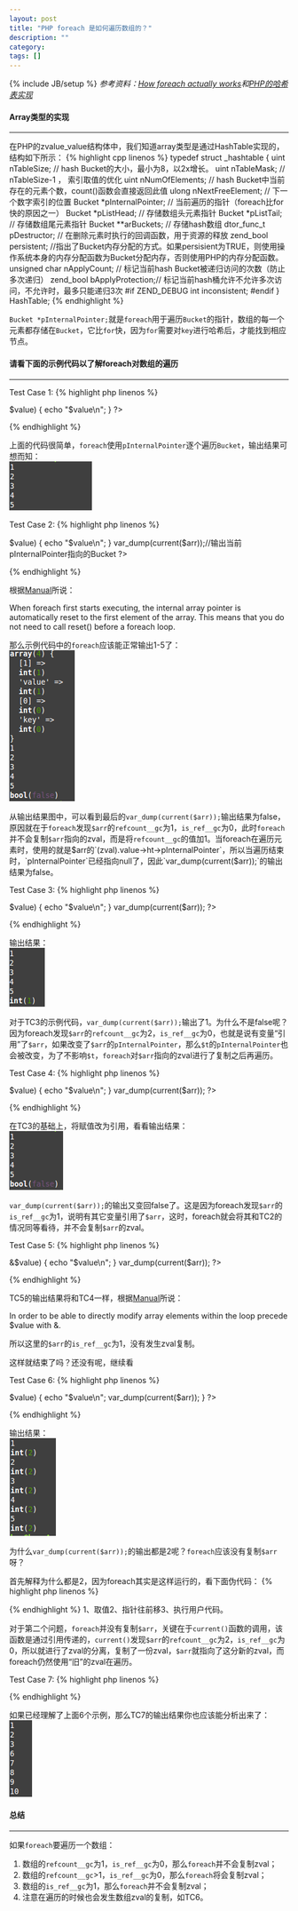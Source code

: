 ```yaml
---
layout: post
title: "PHP foreach 是如何遍历数组的？"
description: ""
category: 
tags: []
---
```

{% include JB/setup %}
*参考资料：[How foreach actually works](http://stackoverflow.com/questions/10057671/how-foreach-actually-works/14854568#14854568)和[PHP的哈希表实现](http://www.php-internals.com/book/?p=chapt03/03-01-02-hashtable-in-php)*

#### Array类型的实现
- - -
在PHP的zvalue_value结构体中，我们知道array类型是通过HashTable实现的，结构如下所示：
{% highlight cpp linenos %}
typedef struct _hashtable { 
    uint nTableSize;        // hash Bucket的大小，最小为8，以2x增长。
    uint nTableMask;        // nTableSize-1 ， 索引取值的优化
    uint nNumOfElements;    // hash Bucket中当前存在的元素个数，count()函数会直接返回此值 
    ulong nNextFreeElement; // 下一个数字索引的位置
    Bucket *pInternalPointer;   // 当前遍历的指针（foreach比for快的原因之一）
    Bucket *pListHead;          // 存储数组头元素指针
    Bucket *pListTail;          // 存储数组尾元素指针
    Bucket **arBuckets;         // 存储hash数组
    dtor_func_t pDestructor;    // 在删除元素时执行的回调函数，用于资源的释放
    zend_bool persistent;       //指出了Bucket内存分配的方式。如果persisient为TRUE，则使用操作系统本身的内存分配函数为Bucket分配内存，否则使用PHP的内存分配函数。
    unsigned char nApplyCount; // 标记当前hash Bucket被递归访问的次数（防止多次递归）
    zend_bool bApplyProtection;// 标记当前hash桶允许不允许多次访问，不允许时，最多只能递归3次
#if ZEND_DEBUG
    int inconsistent;
#endif
} HashTable;
{% endhighlight %}

`Bucket *pInternalPointer;`就是`foreach`用于遍历`Bucket`的指针，数组的每一个元素都存储在`Bucket`，它比`for`快，因为`for`需要对`key`进行哈希后，才能找到相应节点。

<!--more-->
#### 请看下面的示例代码以了解foreach对数组的遍历
- - -
Test Case 1:
{% highlight php linenos %}
<?php
$arr = [1, 2, 3, 4, 5];

foreach ($arr as $key => $value) {
    echo "$value\n";
}
?>
{% endhighlight %}

上面的代码很简单，`foreach`使用`pInternalPointer`逐个遍历`Bucket`，输出结果可想而知：<br />
![test1](/assets/img/201402080101.png)

Test Case 2:
{% highlight php linenos %}
<?php
$arr = [1, 2, 3, 4, 5];
var_dump(each($arr));//先将pInternalPointer往前挪一位
foreach ($arr as $key => $value) {
    echo "$value\n";
}
var_dump(current($arr));//输出当前pInternalPointer指向的Bucket
?>
{% endhighlight %}

根据[Manual](http://php.net/manual/en/control-structures.foreach.php)所说：

When foreach first starts executing, the internal array pointer is automatically reset to the first element of the array. This means that you do not need to call reset() before a foreach loop.

那么示例代码中的`foreach`应该能正常输出1-5了：<br />
![test2](/assets/img/201402080102.png)

从输出结果图中，可以看到最后的`var_dump(current($arr));`输出结果为false，原因就在于`foreach`发现`$arr`的`refcount__gc`为1，`is_ref__gc`为0，此时`foreach`并不会复制`$arr`指向的zval，而是将`refcount__gc`的值加1。当foreach在遍历元素时，使用的就是$arr的`(zval).value->ht->pInternalPointer`，所以当遍历结束时，`pInternalPointer`已经指向null了，因此`var_dump(current($arr));`的输出结果为false。

Test Case 3:
{% highlight php linenos %}
<?php
$arr = [1, 2, 3, 4, 5];
$t = $arr;
foreach ($arr as $key => $value) {
    echo "$value\n";
}
var_dump(current($arr));
?>
{% endhighlight %}

输出结果：<br />
![test3](/assets/img/201402080103.png)

对于TC3的示例代码，`var_dump(current($arr));`输出了1。为什么不是false呢？因为foreach发现`$arr`的`refcount__gc`为2，`is_ref__gc`为0，也就是说有变量“引用”了`$arr`，如果改变了`$arr`的`pInternalPointer`，那么`$t`的`pInternalPointer`也会被改变，为了不影响`$t`，`foreach`对`$arr`指向的zval进行了复制之后再遍历。

Test Case 4:
{% highlight php linenos %}
<?php
$arr = [1, 2, 3, 4, 5];
$t = &$arr;
foreach ($arr as $key => $value) {
    echo "$value\n";
}
var_dump(current($arr));
?>
{% endhighlight %}

在TC3的基础上，将赋值改为引用，看看输出结果：<br />
![test3](/assets/img/201402080104.png)

`var_dump(current($arr));`的输出又变回false了。这是因为foreach发现`$arr`的`is_ref__gc`为1，说明有其它变量引用了`$arr`，这时，foreach就会将其和TC2的情况同等看待，并不会复制`$arr`的zval。

Test Case 5:
{% highlight php linenos %}
<?php
$arr = [1, 2, 3, 4, 5];
foreach ($arr as $key => &$value) {
    echo "$value\n";
}
var_dump(current($arr));
?>
{% endhighlight %}

TC5的输出结果将和TC4一样，根据[Manual](http://php.net/manual/en/control-structures.foreach.php)所说：

In order to be able to directly modify array elements within the loop precede $value with &.

所以这里的`$arr`的`is_ref__gc`为1，没有发生zval复制。

这样就结束了吗？还没有呢，继续看

Test Case 6:
{% highlight php linenos %}
<?php
$arr = [1, 2, 3, 4, 5];
foreach ($arr as $key => $value) {
    echo "$value\n";
    var_dump(current($arr));
}
?>
{% endhighlight %}

输出结果：<br />
![test6](/assets/img/201402080105.png)

为什么`var_dump(current($arr));`的输出都是2呢？`foreach`应该没有复制`$arr`呀？

首先解释为什么都是2，因为foreach其实是这样运行的，看下面伪代码：
{% highlight php linenos %}
<?php
reset();
while (get_current_data(&data) == SUCCESS) {
    move_forward();
    code();//var_dump(current($arr));在这里执行
}
?>
{% endhighlight %}
1、取值2、指针往前移3、执行用户代码。

对于第二个问题，`foreach`并没有复制`$arr`，关键在于`current()`函数的调用，该函数是通过引用传递的，`current()`发现`$arr`的`refcount__gc`为2，`is_ref__gc`为0，所以就进行了zval的分离，复制了一份zval，`$arr`就指向了这分新的zval，而foreach仍然使用“旧”的zval在遍历。

Test Case 7:
{% highlight php linenos %}
<?php
$arr = [1, 2, 3, 4, 5];
$obj = (object) [6, 7, 8, 9, 10];

$ref =& $arr;
foreach ($ref as $val) {
    echo "$val\n";
    if ($val == 3) {
        $ref = $obj;
    }
}
?>
{% endhighlight %}

如果已经理解了上面6个示例，那么TC7的输出结果你也应该能分析出来了：<br />
![test7](/assets/img/201402080106.png)

#### 总结
- - -
如果`foreach`要遍历一个数组：
1. 数组的`refcount__gc`为1，`is_ref__gc`为0，那么`foreach`并不会复制zval；
2. 数组的`refcount__gc`>1，`is_ref__gc`为0，那么`foreach`将会复制zval；
3. 数组的`is_ref__gc`为1，那么`foreach`并不会复制zval；
4. 注意在遍历的时候也会发生数组zval的复制，如TC6。
